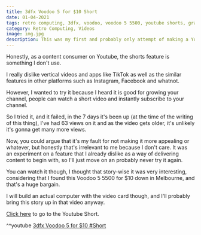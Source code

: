 ```yaml
---
title: 3dfx Voodoo 5 for $10 Short
date: 01-04-2021
tags: retro computing, 3dfx, voodoo, voodoo 5 5500, youtube shorts, graphics card
category: Retro Computing, Videos
image: img.jpg
description: This was my first and probably only attempt of making a Youtube Short.
---
```


Honestly, as a content consumer on Youtube, the shorts feature is something I don't use.

I really dislike vertical videos and apps like TikTok as well as the similar features in other platforms such as Instagram, Facebook and whatnot.

However, I wanted to try it because I heard it is good for growing your channel, people can watch a short video and instantly subscribe to your channel.

So I tried it, and it failed, in the 7 days it's been up (at the time of the writing of this thing), I've had 63 views on it and as the video gets older, it's unlikely it's gonna get many more views.

Now, you could argue that it's my fault for not making it more appealing or whatever, but honestly that's irrelevant to me because I don't care. It was an experiment on a feature that I already dislike as a way of delivering content to begin with, so I'll just move on an probably never try it again.

You can watch it though, I thought that story-wise it was very interesting, considering that I found this Voodoo 5 5500 for $10 down in Melbourne, and that's a huge bargain.

I will build an actual computer with the video card though, and I'll probably bring this story up in that video anyway.

[Click here](https://www.youtube.com/watch?v=hxe_yOpfjRU) to go to the Youtube Short.

^^youtube [3dfx Voodoo 5 for $10 #Short](https://www.youtube.com/watch?v=hxe_yOpfjRU)
